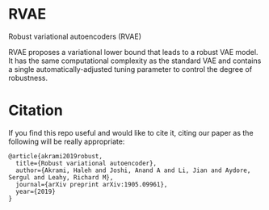 # RVAE
Robust variational autoencoders (RVAE)

RVAE proposes a variational lower bound that leads to a robust VAE model. It has the same computational complexity as the standard VAE and contains a single automatically-adjusted tuning parameter to control the degree of robustness.


# Citation

If you find this repo useful and would like to cite it, citing our paper as the following will be really appropriate:

```
@article{akrami2019robust,
  title={Robust variational autoencoder},
  author={Akrami, Haleh and Joshi, Anand A and Li, Jian and Aydore, Sergul and Leahy, Richard M},
  journal={arXiv preprint arXiv:1905.09961},
  year={2019}
}
```
